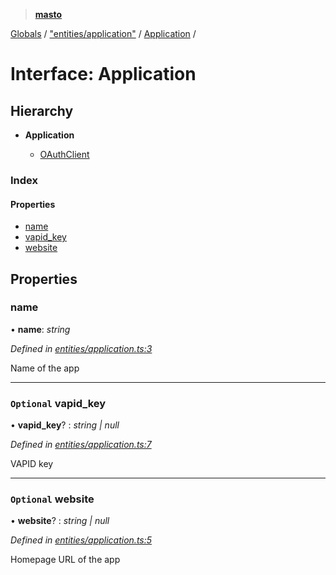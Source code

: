 > **[masto](../README.md)**

[Globals](../globals.md) / ["entities/application"](../modules/_entities_application_.md) / [Application](_entities_application_.application.md) /

# Interface: Application

## Hierarchy

* **Application**

  * [OAuthClient](_entities_oauth_.oauthclient.md)

### Index

#### Properties

* [name](_entities_application_.application.md#name)
* [vapid_key](_entities_application_.application.md#optional-vapid_key)
* [website](_entities_application_.application.md#optional-website)

## Properties

###  name

• **name**: *string*

*Defined in [entities/application.ts:3](https://github.com/neet/masto.js/blob/aaa534e/src/entities/application.ts#L3)*

Name of the app

___

### `Optional` vapid_key

• **vapid_key**? : *string | null*

*Defined in [entities/application.ts:7](https://github.com/neet/masto.js/blob/aaa534e/src/entities/application.ts#L7)*

VAPID key

___

### `Optional` website

• **website**? : *string | null*

*Defined in [entities/application.ts:5](https://github.com/neet/masto.js/blob/aaa534e/src/entities/application.ts#L5)*

Homepage URL of the app
